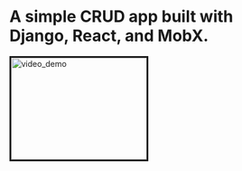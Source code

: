 # A simple CRUD app built with Django, React, and MobX.

<a href="http://www.youtube.com/watch?feature=player_embedded&v=V8WICyNkzqk
" target="_blank"><img src="http://img.youtube.com/vi/V8WICyNkzqk/0.jpg" 
alt="video_demo" width="240" height="180" border="3" /></a>
